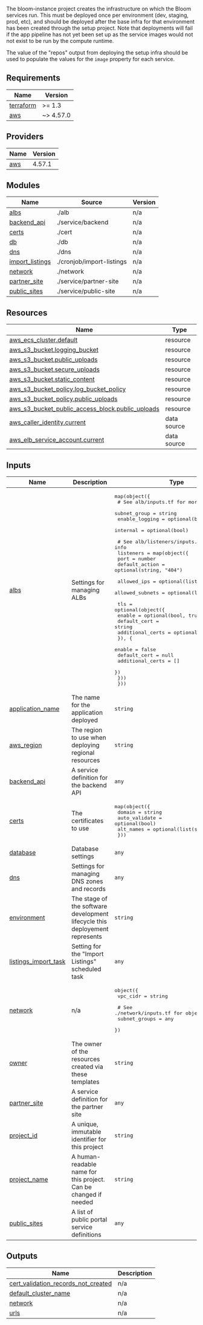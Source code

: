 The bloom-instance project creates the infrastructure on which the Bloom services run. This must be deployed once per environment (dev, staging, prod, etc), and should be deployed after the base infra for that environment has been created through the setup project. Note that deployments will fail if the app pipeline has not yet been set up as the service images would not not exist to be run by the compute runtime.

The value of the "repos" output from deploying the setup infra should be used to populate the values for the `image` property for each service.

<!-- Do not edit below this line! -->
<!-- BEGIN_TF_DOCS -->

## Requirements

| Name                                                                     | Version   |
| ------------------------------------------------------------------------ | --------- |
| <a name="requirement_terraform"></a> [terraform](#requirement_terraform) | >= 1.3    |
| <a name="requirement_aws"></a> [aws](#requirement_aws)                   | ~> 4.57.0 |

## Providers

| Name                                             | Version |
| ------------------------------------------------ | ------- |
| <a name="provider_aws"></a> [aws](#provider_aws) | 4.57.1  |

## Modules

| Name                                                                             | Source                    | Version |
| -------------------------------------------------------------------------------- | ------------------------- | ------- |
| <a name="module_albs"></a> [albs](#module_albs)                                  | ./alb                     | n/a     |
| <a name="module_backend_api"></a> [backend_api](#module_backend_api)             | ./service/backend         | n/a     |
| <a name="module_certs"></a> [certs](#module_certs)                               | ./cert                    | n/a     |
| <a name="module_db"></a> [db](#module_db)                                        | ./db                      | n/a     |
| <a name="module_dns"></a> [dns](#module_dns)                                     | ./dns                     | n/a     |
| <a name="module_import_listings"></a> [import_listings](#module_import_listings) | ./cronjob/import-listings | n/a     |
| <a name="module_network"></a> [network](#module_network)                         | ./network                 | n/a     |
| <a name="module_partner_site"></a> [partner_site](#module_partner_site)          | ./service/partner-site    | n/a     |
| <a name="module_public_sites"></a> [public_sites](#module_public_sites)          | ./service/public-site     | n/a     |

## Resources

| Name                                                                                                                                                          | Type        |
| ------------------------------------------------------------------------------------------------------------------------------------------------------------- | ----------- |
| [aws_ecs_cluster.default](https://registry.terraform.io/providers/hashicorp/aws/latest/docs/resources/ecs_cluster)                                            | resource    |
| [aws_s3_bucket.logging_bucket](https://registry.terraform.io/providers/hashicorp/aws/latest/docs/resources/s3_bucket)                                         | resource    |
| [aws_s3_bucket.public_uploads](https://registry.terraform.io/providers/hashicorp/aws/latest/docs/resources/s3_bucket)                                         | resource    |
| [aws_s3_bucket.secure_uploads](https://registry.terraform.io/providers/hashicorp/aws/latest/docs/resources/s3_bucket)                                         | resource    |
| [aws_s3_bucket.static_content](https://registry.terraform.io/providers/hashicorp/aws/latest/docs/resources/s3_bucket)                                         | resource    |
| [aws_s3_bucket_policy.log_bucket_policy](https://registry.terraform.io/providers/hashicorp/aws/latest/docs/resources/s3_bucket_policy)                        | resource    |
| [aws_s3_bucket_policy.public_uploads](https://registry.terraform.io/providers/hashicorp/aws/latest/docs/resources/s3_bucket_policy)                           | resource    |
| [aws_s3_bucket_public_access_block.public_uploads](https://registry.terraform.io/providers/hashicorp/aws/latest/docs/resources/s3_bucket_public_access_block) | resource    |
| [aws_caller_identity.current](https://registry.terraform.io/providers/hashicorp/aws/latest/docs/data-sources/caller_identity)                                 | data source |
| [aws_elb_service_account.current](https://registry.terraform.io/providers/hashicorp/aws/latest/docs/data-sources/elb_service_account)                         | data source |

## Inputs

| Name                                                                                          | Description                                                                 | Type                                                                                                                                                                                                                                                                                                                                                                                                                                                                                                                                                                                                                                                      | Default | Required |
| --------------------------------------------------------------------------------------------- | --------------------------------------------------------------------------- | --------------------------------------------------------------------------------------------------------------------------------------------------------------------------------------------------------------------------------------------------------------------------------------------------------------------------------------------------------------------------------------------------------------------------------------------------------------------------------------------------------------------------------------------------------------------------------------------------------------------------------------------------------- | ------- | :------: |
| <a name="input_albs"></a> [albs](#input_albs)                                                 | Settings for managing ALBs                                                  | <pre>map(object({<br> # See alb/inputs.tf for more info<br> subnet_group = string<br> enable_logging = optional(bool, true)<br> internal = optional(bool)<br><br> # See alb/listeners/inputs.tf for more info<br> listeners = map(object({<br> port = number<br> default_action = optional(string, "404")<br><br> allowed_ips = optional(list(string))<br> allowed_subnets = optional(list(string))<br><br> tls = optional(object({<br> enable = optional(bool, true)<br> default_cert = string<br> additional_certs = optional(list(string))<br> }), {<br> enable = false<br> default_cert = null<br> additional_certs = []<br> })<br> }))<br> }))</pre> | n/a     |   yes    |
| <a name="input_application_name"></a> [application_name](#input_application_name)             | The name for the application deployed                                       | `string`                                                                                                                                                                                                                                                                                                                                                                                                                                                                                                                                                                                                                                                  | n/a     |   yes    |
| <a name="input_aws_region"></a> [aws_region](#input_aws_region)                               | The region to use when deploying regional resources                         | `string`                                                                                                                                                                                                                                                                                                                                                                                                                                                                                                                                                                                                                                                  | n/a     |   yes    |
| <a name="input_backend_api"></a> [backend_api](#input_backend_api)                            | A service definition for the backend API                                    | `any`                                                                                                                                                                                                                                                                                                                                                                                                                                                                                                                                                                                                                                                     | n/a     |   yes    |
| <a name="input_certs"></a> [certs](#input_certs)                                              | The certificates to use                                                     | <pre>map(object({<br> domain = string<br> auto_validate = optional(bool)<br> alt_names = optional(list(string))<br> }))</pre>                                                                                                                                                                                                                                                                                                                                                                                                                                                                                                                             | n/a     |   yes    |
| <a name="input_database"></a> [database](#input_database)                                     | Database settings                                                           | `any`                                                                                                                                                                                                                                                                                                                                                                                                                                                                                                                                                                                                                                                     | n/a     |   yes    |
| <a name="input_dns"></a> [dns](#input_dns)                                                    | Settings for managing DNS zones and records                                 | `any`                                                                                                                                                                                                                                                                                                                                                                                                                                                                                                                                                                                                                                                     | n/a     |   yes    |
| <a name="input_environment"></a> [environment](#input_environment)                            | The stage of the software development lifecycle this deployement represents | `string`                                                                                                                                                                                                                                                                                                                                                                                                                                                                                                                                                                                                                                                  | `"dev"` |    no    |
| <a name="input_listings_import_task"></a> [listings_import_task](#input_listings_import_task) | Setting for the "Import Listings" scheduled task                            | `any`                                                                                                                                                                                                                                                                                                                                                                                                                                                                                                                                                                                                                                                     | n/a     |   yes    |
| <a name="input_network"></a> [network](#input_network)                                        | n/a                                                                         | <pre>object({<br> vpc_cidr = string<br><br> # See ./network/inputs.tf for object structure<br> subnet_groups = any<br> })</pre>                                                                                                                                                                                                                                                                                                                                                                                                                                                                                                                           | n/a     |   yes    |
| <a name="input_owner"></a> [owner](#input_owner)                                              | The owner of the resources created via these templates                      | `string`                                                                                                                                                                                                                                                                                                                                                                                                                                                                                                                                                                                                                                                  | n/a     |   yes    |
| <a name="input_partner_site"></a> [partner_site](#input_partner_site)                         | A service definition for the partner site                                   | `any`                                                                                                                                                                                                                                                                                                                                                                                                                                                                                                                                                                                                                                                     | n/a     |   yes    |
| <a name="input_project_id"></a> [project_id](#input_project_id)                               | A unique, immutable identifier for this project                             | `string`                                                                                                                                                                                                                                                                                                                                                                                                                                                                                                                                                                                                                                                  | n/a     |   yes    |
| <a name="input_project_name"></a> [project_name](#input_project_name)                         | A human-readable name for this project. Can be changed if needed            | `string`                                                                                                                                                                                                                                                                                                                                                                                                                                                                                                                                                                                                                                                  | n/a     |   yes    |
| <a name="input_public_sites"></a> [public_sites](#input_public_sites)                         | A list of public portal service definitions                                 | `any`                                                                                                                                                                                                                                                                                                                                                                                                                                                                                                                                                                                                                                                     | n/a     |   yes    |

## Outputs

| Name                                                                                                                                         | Description |
| -------------------------------------------------------------------------------------------------------------------------------------------- | ----------- |
| <a name="output_cert_validation_records_not_created"></a> [cert_validation_records_not_created](#output_cert_validation_records_not_created) | n/a         |
| <a name="output_default_cluster_name"></a> [default_cluster_name](#output_default_cluster_name)                                              | n/a         |
| <a name="output_network"></a> [network](#output_network)                                                                                     | n/a         |
| <a name="output_urls"></a> [urls](#output_urls)                                                                                              | n/a         |

<!-- END_TF_DOCS -->

